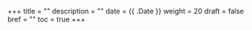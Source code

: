 
+++
title = ""
description = ""
date = {{ .Date }}
weight = 20
draft = false
bref = ""
toc = true
+++
